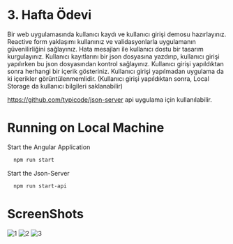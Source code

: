 # 3. Hafta Ödevi

Bir web uygulamasında kullanıcı kaydı ve kullanıcı girişi demosu hazırlayınız. Reactive form yaklaşımı kullanınız ve validasyonlarla 
uygulamanın güvenilirliğini sağlayınız. Hata mesajları ile kullanıcı dostu bir tasarım kurgulayınız. Kullanıcı kayıtlarını bir json dosyasına
yazdırıp, kullanıcı girişi yapılırken bu json dosyasından kontrol sağlayınız. Kullanıcı girişi yapıldıktan sonra herhangi bir içerik gösteriniz.
Kullanıcı girişi yapılmadan uygulama da ki içerikler görüntülenmemlidir. 
(Kullanıcı girişi yapıldıktan sonra, Local Storage da kullanıcı bilgileri saklanabilir)

https://github.com/typicode/json-server api uygulama için kullanılabilir.

# Running on Local Machine

Start the Angular Application

```bash
  npm run start
```

Start the Json-Server

```bash
  npm run start-api
```

# ScreenShots

![1]()
![2]()
![3]()
